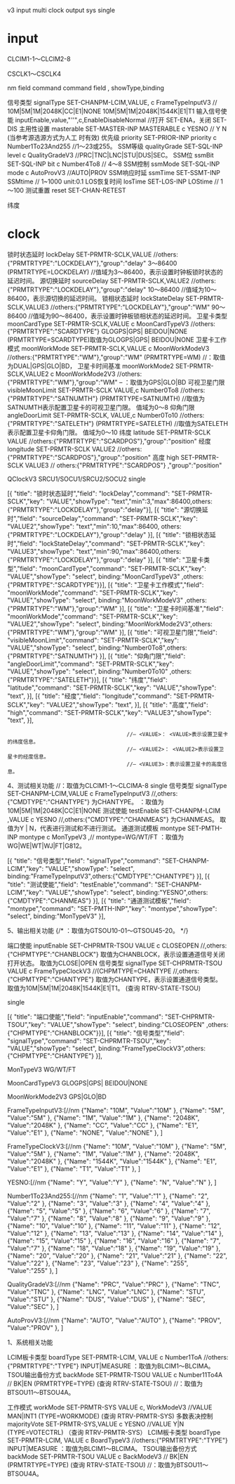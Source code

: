 v3  input  multi   clock output sys single
# input 
CLCIM1-1～CLCIM2-8

CSCLK1～CSCLK4

nm field command command field , showType,binding 


信号类型 signalType SET-CHANPM-LCIM,VALUE, c FrameTypeInputV3   // 10M|5M|1M|2048K|CC|E1|NONE  10M|5M|1M|2048K|1544K|E1|T1
输入信号使能 inputEnable,value,"''",c,EnableDisableNormal  //打开 SET-ENA，关闭 SET-DIS
主用性设置 masterable SET-MASTER-INP  MASTERABLE c YESNO // Y N  (当参考源选源方式为人工 时有效)
优先级 priority SET-PRIOR-INP priority c Number1To23And255   //1～23或255。
SSM等级 qualityGrade   SET-SQL-INP level c QualityGradeV3 //PRC|TNC|LNC|STU|DUS|SEC。
SSM位 ssmBit  SET-SQL-INP  bit c Number4To8 // 4～8
SSM控制 ssmMode  SET-SQL-INP mode c AutoProvV3 //AUTO|PROV
SSM响应时延  ssmTime  SET-SSMT-INP SSMtime   // 1~1000 unit:0.1
LOS恢复时间 losTime SET-LOS-INP LOStime   // 1～100
测试重置  reset SET-CHAN-RETEST 

纬度

# clock 
锁时状态延时 lockDelay SET-PRMTR-SCLK,VALUE  //others:{"PRMTRTYPE":"LOCKDELAY"},"group":"delay" 3～86400 (PRMTRTYPE=LOCKDELAY)  //<VALUE>值域为3～86400，表示设置时钟板锁时状态的延迟时间。
源切换延时   sourceDelay SET-PRMTR-SCLK,VALUE2  //others:{"PRMTRTYPE":"LOCKDELAY"},"group":"delay" 10～86400 //<VALUE2>值域为10～86400，表示源切换的延迟时间。
锁相状态延时 lockStateDelay SET-PRMTR-SCLK,VALUE3  //others:{"PRMTRTYPE":"LOCKDELAY"},"group":"WM" 90～86400   //<VALUE3>值域为90～86400，表示设置时钟板锁相状态的延迟时间。
卫星卡类型 moonCardType SET-PRMTR-SCLK,VALUE  c MoonCardTypeV3 //others:{"PRMTRTYPE":"SCARDTYPE"}  GLOGPS|GPS| BEIDOU|NONE (PRMTRTYPE=SCARDTYPE)<VALUE>取值为GLOGPS|GPS| BEIDOU|NONE
卫星卡工作模式 moonWorkMode SET-PRMTR-SCLK,VALUE c MoonWorkModeV3  //others:{"PRMTRTYPE":"WM"},"group":"WM" (PRMTRTYPE=WM) //<VALUE>：取值为DUAL|GPS|GLO|BD，
卫星卡时间基准 moonWorkMode2 SET-PRMTR-SCLK,VALUE2 c MoonWorkMode2V3  //others:{"PRMTRTYPE":"WM"},"group":"WM" – <VALUE2>：取值为GPS|GLO|BD
可视卫星门限 visibleMoonLimit SET-PRMTR-SCLK VALUE,c Number0To8 //others:{"PRMTRTYPE":"SATNUMTH"} (PRMTRTYPE=SATNUMTH) //取值为SATNUMTH表示配置卫星卡的可视卫星门限。 <VALUE>值域为0～8
仰角门限 angleDoorLimit SET-PRMTR-SCLK, VALUE,c Number0To10  //others:{"PRMTRTYPE":"SATELETH"} (PRMTRTYPE=SATELETH) //取值为SATELETH表示配置卫星卡仰角门限。 <VALUE>值域为0～10
纬度 latitude SET-PRMTR-SCLK VALUE     //others:{"PRMTRTYPE":"SCARDPOS"},"group":"position"
经度 longitude SET-PRMTR-SCLK VALUE2  //others:{"PRMTRTYPE":"SCARDPOS"},"group":"position"
高度 high SET-PRMTR-SCLK VALUE3  // others:{"PRMTRTYPE":"SCARDPOS"} ,"group":"position"



QClockV3
SRCU1/SOCU1/SRCU2/SOCU2
single

 [{ "title": "锁时状态延时","field": "lockDelay","command": "SET-PRMTR-SCLK","key": "VALUE","showType": "text","min":3,"max":86400,others:{"PRMTRTYPE":"LOCKDELAY"},"group":"delay"}],
 [{ "title": "源切换延时","field": "sourceDelay","command": "SET-PRMTR-SCLK","key": "VALUE2","showType": "text","min":10,"max":86400, others:{"PRMTRTYPE":"LOCKDELAY"},"group":"delay" }],
 [{ "title": "锁相状态延时","field": "lockStateDelay","command": "SET-PRMTR-SCLK","key": "VALUE3","showType": "text","min":90,"max":86400,others:{"PRMTRTYPE":"LOCKDELAY"},"group":"delay"  }],
 [{ "title": "卫星卡类型","field": "moonCardType","command": "SET-PRMTR-SCLK","key": "VALUE","showType": "select", binding:"MoonCardTypeV3" ,others:{"PRMTRTYPE":"SCARDTYPE"}}],
 [{ "title": "卫星卡工作模式","field": "moonWorkMode","command": "SET-PRMTR-SCLK","key": "VALUE","showType": "select", binding:"MoonWorkModeV3" ,others:{"PRMTRTYPE":"WM"},"group":"WM" }],
 [{ "title": "卫星卡时间基准","field": "moonWorkMode","command": "SET-PRMTR-SCLK","key": "VALUE2","showType": "select", binding:"MoonWorkMode2V3",others:{"PRMTRTYPE":"WM"},"group":"WM" }],
 [{ "title": "可视卫星门限","field": "visibleMoonLimit","command": "SET-PRMTR-SCLK","key": "VALUE","showType": "select", binding:"Number0To8",others:{"PRMTRTYPE":"SATNUMTH"} }],
 [{ "title": "仰角门限","field": "angleDoorLimit","command": "SET-PRMTR-SCLK","key": "VALUE","showType": "select", binding:"Number0To10" ,others:{"PRMTRTYPE":"SATELETH"}}],
 [{ "title": "纬度","field": "latitude","command": "SET-PRMTR-SCLK","key": "VALUE","showType": "text",  }],
 [{ "title": "经度","field": "longitude","command": "SET-PRMTR-SCLK","key": "VALUE2","showType": "text",  }],
 [{ "title": "高度","field": "high","command": "SET-PRMTR-SCLK","key": "VALUE3","showType": "text",  }],


<!-- 位置 SET-PRMTR-SCLK, (PRMTRTYPE=SCARDPOS) // <PRMTRTYPE>：取值为SCARDPOS表示卫星卡的位置信息 -->
                                          //– <VALUE>： <VALUE>表示设置卫星卡的纬度信息。
                                          //– <VALUE2>： <VALUE2>表示设置卫星卡的经度信息。
                                          //– <VALUE3>：表示设置卫星卡的高度信息。





4、测试相关功能  //<aid>：取值为CLCIM1-1～CLCIMA-8 
single
信号类型 signalType SET-CHANPM-LCIM,VALUE c FrameTypeInputV3 //,others:{"CMDTYPE":"CHANTYPE"} <CMDTYPE> 为CHANTYPE。 <VALUE>：取值为10M|5M|1M|2048K|CC|E1|NONE
测试使能 testEnable SET-CHANPM-LCIM ,VALUE c YESNO  //,others:{"CMDTYPE":"CHANMEAS"}   <CMDTYPE>为CHANMEAS。 <VALUE>取值为Y | N，代表进行测试和不进行测试。 
通道测试模板 montype SET-PMTH-INP montype c MonTypeV3 ,//  montype=WG/WT/FT <montype>：取值为WG|WE|WT|WJ|FT|G812。

 [{ "title": "信号类型","field": "signalType","command": "SET-CHANPM-LCIM","key": "VALUE","showType": "select", binding:"FrameTypeInputV3",others:{"CMDTYPE":"CHANTYPE"} }],
 [{ "title": "测试使能","field": "testEnable","command": "SET-CHANPM-LCIM","key": "VALUE","showType": "select", binding:"YESNO",others:{"CMDTYPE":"CHANMEAS"} }],
 [{ "title": "通道测试模板","field": "montype","command": "SET-PMTH-INP","key": "montype","showType": "select", binding:"MonTypeV3" }],


5、输出相关功能 
{/* <aid>：取值为GTSOU10-01～GTSOU45-20。 */}

端口使能 inputEnable  SET-CHPRMTR-TSOU VALUE c CLOSEOPEN  //,others:{"CHPMTYPE":"CHANBLOCK"}  <CHPMTYPE>取值为CHANBLOCK，表示设置通道信号关闭打开状态。 <VALUE>取值为CLOSE|OPEN 
信号类型 signalType SET-CHPRMTR-TSOU VALUE c FrameTypeClockV3 //(CHPMTYPE=CHANTYPE //,others:{"CHPMTYPE":"CHANTYPE"}  <CHPMTYPE>取值为CHANTYPE，表示设置通道信号类型。 <VALUE>取值为10M|5M|1M|2048K|1544K|E1|T1。  (查询 RTRV-STATE-TSOU)

single

 [{ "title": "端口使能","field": "inputEnable","command": "SET-CHPRMTR-TSOU","key": "VALUE","showType": "select", binding:"CLOSEOPEN" ,others:{"CHPMTYPE":"CHANBLOCK"}}],
 [{ "title": "信号类型","field": "signalType","command": "SET-CHPRMTR-TSOU","key": "VALUE","showType": "select", binding:"FrameTypeClockV3",others:{"CHPMTYPE":"CHANTYPE"} }],




MonTypeV3
WG/WT/FT



MoonCardTypeV3
GLOGPS|GPS| BEIDOU|NONE

MoonWorkMode2V3
GPS|GLO|BD



FrameTypeInputV3:[//nm
{"Name": "10M", "Value":"10M" },
{"Name": "5M", "Value":"5M" },
{"Name": "1M", "Value":"1M" },
{"Name": "2048K", "Value":"2048K" },
{"Name": "CC", "Value":"CC" },
{"Name": "E1", "Value":"E1" },
{"Name": "NONE", "Value":"NONE" },
]


FrameTypeClockV3:[//nm
{"Name": "10M", "Value":"10M" },
{"Name": "5M", "Value":"5M" },
{"Name": "1M", "Value":"1M" },
{"Name": "2048K", "Value":"2048K" },
{"Name": "1544K", "Value":"1544K" },
{"Name": "E1", "Value":"E1" },
{"Name": "T1", "Value":"T1" },
]

YESNO:[//nm
{"Name": "Y", "Value":"Y" },
{"Name": "N", "Value":"N" },
]

Number1To23And255:[//nm
{"Name": "1", "Value":"1" },
{"Name": "2", "Value":"2" },
{"Name": "3", "Value":"3" },
{"Name": "4", "Value":"4" },
{"Name": "5", "Value":"5" },
{"Name": "6", "Value":"6" },
{"Name": "7", "Value":"7" },
{"Name": "8", "Value":"8" },
{"Name": "9", "Value":"9" },
{"Name": "10", "Value":"10" },
{"Name": "11", "Value":"11" },
{"Name": "12", "Value":"12" },
{"Name": "13", "Value":"13" },
{"Name": "14", "Value":"14" },
{"Name": "15", "Value":"15" },
{"Name": "16", "Value":"16" },
{"Name": "7", "Value":"7" },
{"Name": "18", "Value":"18" },
{"Name": "19", "Value":"19" },
{"Name": "20", "Value":"20" },
{"Name": "21", "Value":"21" },
{"Name": "22", "Value":"22" },
{"Name": "23", "Value":"23" },
{"Name": "255", "Value":"255" },
]



QualityGradeV3:[//nm
{"Name": "PRC", "Value":"PRC" },
{"Name": "TNC", "Value":"TNC" },
{"Name": "LNC", "Value":"LNC" },
{"Name": "STU", "Value":"STU" },
{"Name": "DUS", "Value":"DUS" },
{"Name": "SEC", "Value":"SEC" },
]


AutoProvV3:[//nm
{"Name": "AUTO", "Value":"AUTO" },
{"Name": "PROV", "Value":"PROV" },
]




<!-- 系统  -->
1、系统相关功能 

<!-- query -->
LCIM板卡类型 boardType SET-PRMTR-LCIM, VALUE c Number1ToA      //others:{"PRMTRTYPE":"TYPE"} INPUT|MEASURE  <aid>：取值为BLCIM1～BLCIMA。 
TSOU输出备份方式 backMode SET-PRMTR-TSOU VALUE c Number11To4A  // BK|EN  (PRMTRTYPE=TYPE) (查询 RTRV-STATE-TSOU) //<aid>：取值为BTSOU11～BTSOU4A。



工作模式 workMode SET-PRMTR-SYS VALUE c, WorkModeV3    //VALUE MAN|INT1  (TYPE=WORKMODE) (查询 RTRV-PRMTR-SYS)
多数表决控制 majorityVote SET-PRMTR-SYS,VALUE c YESNO  //VALUE Y|N   (TYPE=VOTECTRL) （查询 RTRV-PRMTR-SYS）
LCIM板卡类型 boardType SET-PRMTR-LCIM, VALUE c BoardTypeV3      //others:{"PRMTRTYPE":"TYPE"} INPUT|MEASURE  <aid>：取值为BLCIM1～BLCIMA。 
TSOU输出备份方式 backMode SET-PRMTR-TSOU VALUE c BackModeV3  // BK|EN  (PRMTRTYPE=TYPE) (查询 RTRV-STATE-TSOU) //<aid>：取值为BTSOU11～BTSOU4A。
